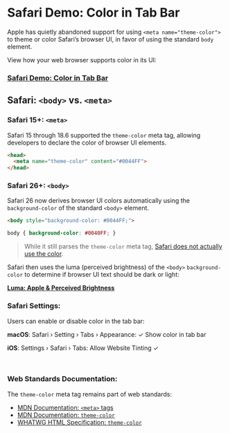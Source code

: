 #  Safari Demo: Color in Tab Bar

Apple has quietly abandoned support for using `<meta name="theme-color">` to theme or color Safari’s browser UI, in favor of using the standard `body` element.

View how your web browser supports color in its UI:

### [Safari Demo: Color in Tab Bar](https://safari-color-in-tab-bar.pages.dev)

## Safari: `<body>` vs. `<meta>`

### Safari 15+: `<meta>`
Safari 15 through 18.6 supported the <nobr><code>theme-color</code></nobr> meta tag, allowing developers to declare the color of browser UI elements.
  ```html
  <head>
	<meta name="theme-color" content="#0044FF">
  </head>
  ```

### Safari 26+: `<body>`

Safari 26 now derives browser UI colors automatically using the <nobr><code>background-color</code></nobr> of the standard `<body>` element.
   ```html
   <body style="background-color: #0044FF;">
   ```
   ```css
   body { background-color: #0040FF; }
   ```
> While it still parses the <nobr><code>theme-color</code></nobr> meta tag, [Safari does not actually use the color][caniuse].

Safari then uses the luma (perceived brightness) of the `<body>` <nobr><code>background-color</code></nobr> to determine if browser UI text should be dark or light:

[**Luma: Apple & Perceived Brightness**][luma]


### Safari Settings:

Users can enable or disable color in the tab bar:

<!-- :icon-chevron-right: &rsaquo; -->
<!-- :icon-checkbox: ✓ -->
**macOS**: Safari &rsaquo; Setting &rsaquo; Tabs &rsaquo; Appearance: ✓ Show color in tab bar

**iOS**: Settings &rsaquo; Safari &rsaquo; Tabs: Allow Website Tinting ✓

&nbsp;

### Web Standards Documentation:

The `theme-color` meta tag remains part of web standards:

- [MDN Documentation: `<meta>` tags](https://developer.mozilla.org/en-US/docs/Web/HTML/Element/meta)
- [MDN Documentation: `theme-color`](https://developer.mozilla.org/en-US/docs/Web/HTML/Reference/Elements/meta/name/theme-color)
- [WHATWG HTML Specification: `theme-color`](https://html.spec.whatwg.org/multipage/semantics.html#meta-theme-color)

[caniuse]: https://caniuse.com/meta-theme-color
[luma]: luma.md